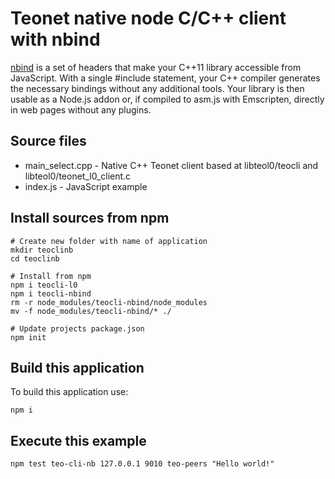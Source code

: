# Teonet native node C/C++ client with nbind

[nbind](https://github.com/charto/nbind) is a set of headers that make your C++11 library accessible from 
JavaScript. With a single #include statement, your C++ compiler generates the 
necessary bindings without any additional tools. Your library is then usable as 
a Node.js addon or, if compiled to asm.js with Emscripten, directly in web pages 
without any plugins.

## Source files

- main_select.cpp - Native C++ Teonet client based at libteol0/teocli and libteol0/teonet_l0_client.c
- index.js - JavaScript example

## Install sources from npm

    # Create new folder with name of application
    mkdir teoclinb
    cd teoclinb

    # Install from npm
    npm i teocli-l0
    npm i teocli-nbind
    rm -r node_modules/teocli-nbind/node_modules
    mv -f node_modules/teocli-nbind/* ./

    # Update projects package.json
    npm init

## Build this application

To build this application use:

    npm i

## Execute this example

    npm test teo-cli-nb 127.0.0.1 9010 teo-peers "Hello world!"

